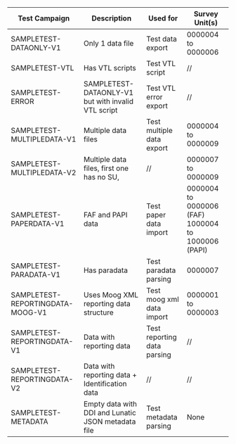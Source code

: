 | Test Campaign                    | Description                                        | Used for                    | Survey Unit(s)                                     |
|----------------------------------|----------------------------------------------------|-----------------------------|----------------------------------------------------|
| SAMPLETEST-DATAONLY-V1           | Only 1 data file                                   | Test data export            | 0000004 to 0000006                                 |
| SAMPLETEST-VTL                   | Has VTL scripts                                    | Test VTL script             | //                                                 |
| SAMPLETEST-ERROR                 | SAMPLETEST-DATAONLY-V1 but with invalid VTL script | Test VTL error export       | //                                                 |
| SAMPLETEST-MULTIPLEDATA-V1       | Multiple data files                                | Test multiple data export   | 0000004 to 0000009                                 |
| SAMPLETEST-MULTIPLEDATA-V2       | Multiple data files, first one has no SU,          | //                          | 0000007 to 0000009                                 |
| SAMPLETEST-PAPERDATA-V1          | FAF and PAPI data                                  | Test paper data import      | 0000004 to 0000006 (FAF) 1000004 to 1000006 (PAPI) |
| SAMPLETEST-PARADATA-V1           | Has paradata                                       | Test paradata parsing       | 0000007                                            |
| SAMPLETEST-REPORTINGDATA-MOOG-V1 | Uses Moog XML reporting data structure             | Test moog xml data import   | 0000001 to 0000003                                 |
| SAMPLETEST-REPORTINGDATA-V1      | Data with reporting data                           | Test reporting data parsing | //                                                 |
| SAMPLETEST-REPORTINGDATA-V2      | Data with reporting data + Identification data     | //                          | //                                                 |
| SAMPLETEST-METADATA              | Empty data with DDI and Lunatic JSON metadata file | Test metadata parsing       | None                                               |